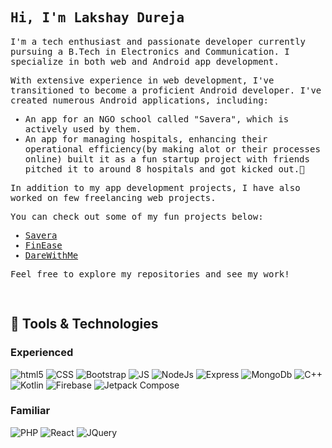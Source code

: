 
<!-- ![](https://komarev.com/ghpvc/?username=lakshaydureja) -->
<samp>
<h2>Hi, I'm Lakshay Dureja</h2>

<p>I'm a tech enthusiast and passionate developer currently pursuing a B.Tech in Electronics and Communication. I specialize in both web and Android app development.</p>

<p>With extensive experience in web development, I've transitioned to become a proficient Android developer. I've created numerous Android applications, including:</p>

<ul>
  <li>An app for an NGO school called "Savera", which is actively used by them.</li>
  <li>An app for managing hospitals, enhancing their operational efficiency(by making alot or their processes online) built it as a fun startup project with friends pitched it to around 8 hospitals and got kicked out.🥲</li>
</ul>

<p>In addition to my app development projects, I have also worked on few freelancing web projects.</p>

<p>You can check out some of my fun projects below:</p>

<ul>
  <li><a href="https://github.com/lakshaydureja/Savera-Project">Savera</a></li>
  <li><a href="https://github.com/lakshaydureja/FinEase">FinEase</a></li>
  <li><a href="https://github.com/lakshaydureja/DareWithMeV3">DareWithMe</a></li>
</ul>

<p>Feel free to explore my repositories and see my work!</p>
<br>
</samp>

## 🔧 Tools & Technologies 
 ### Experienced

<p>
   <img alt="html5" src="https://img.shields.io/badge/HTML-239120?style=for-the-badge&logo=html5&logoColor=white" />
   <img alt="CSS" src="https://img.shields.io/badge/CSS-239120?&style=for-the-badge&logo=css3&logoColor=white" />
   <img alt="Bootstrap" src="https://img.shields.io/badge/Bootstrap-563D7C?style=for-the-badge&logo=bootstrap&logoColor=white" />
   <img alt="JS" src="https://img.shields.io/badge/JavaScript-F7DF1E?style=for-the-badge&logo=javascript&logoColor=black" />
   <img alt="NodeJs" src="https://img.shields.io/badge/Node.js-43853D?style=for-the-badge&logo=node.js&logoColor=white" />
   <img alt="Express" src="https://img.shields.io/badge/Express.js-404D59?style=for-the-badge" />
   <img alt="MongoDb" src="https://img.shields.io/badge/MongoDB-4EA94B?style=for-the-badge&logo=mongodb&logoColor=white" />
   <img alt="C++" src="https://img.shields.io/badge/C%2B%2B-00599C?style=for-the-badge&logo=c%2B%2B&logoColor=white" />
   <img alt="Kotlin" src="https://img.shields.io/badge/Kotlin-0095D5?&style=for-the-badge&logo=kotlin&logoColor=white" />
   <img alt="Firebase" src="https://img.shields.io/badge/Firebase-039BE5?style=for-the-badge&logo=Firebase&logoColor=white" />
  <img alt="Jetpack Compose" src="https://img.shields.io/badge/Jetpack%20Compose-4285F4?style=for-the-badge&logo=jetpack-compose&logoColor=white" />

</p>

### Familiar
<p>
  <img alt="PHP" src="https://img.shields.io/badge/PHP-777BB4?style=for-the-badge&logo=php&logoColor=white" />
  <img alt="React" src="https://img.shields.io/badge/React-20232A?style=for-the-badge&logo=react&logoColor=61DAFB" />
  <img alt="JQuery" src="https://img.shields.io/badge/jQuery-0769AD?style=for-the-badge&logo=jquery&logoColor=white" />

</p>
<!--    <img alt="Firebase" src="https://github-readme-stats.vercel.app/api/top-langs/?username=lakshaydureja&theme=blue-green" />
 -->
<br><br>
